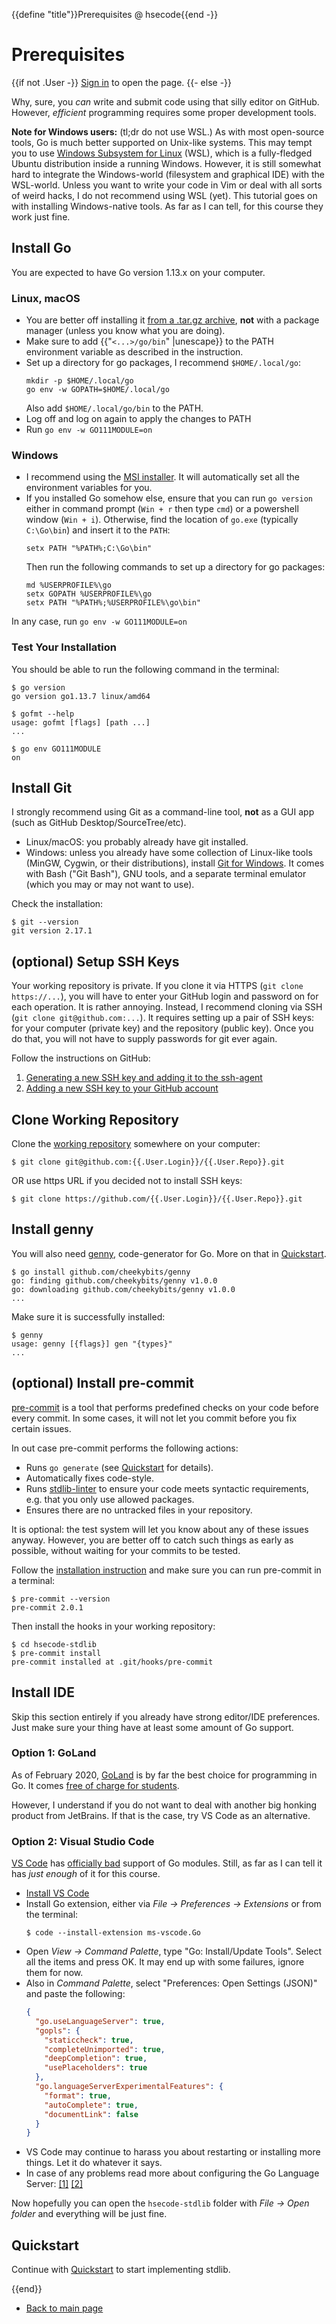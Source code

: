 {{define "title"}}Prerequisites @ hsecode{{end -}}
# Prerequisites

{{if not .User -}}
[Sign in](signin) to open the page.
{{- else -}}

Why, sure, you *can* write and submit code using that silly editor on GitHub. However, *efficient* programming requires some proper development tools.

**Note for Windows users:** (tl;dr do not use WSL.) As with most open-source tools, Go is much better supported on Unix-like systems. This may tempt you to use [Windows Subsystem for Linux](https://docs.microsoft.com/en-us/windows/wsl/about) (WSL), which is a fully-fledged Ubuntu distribution inside a running Windows. However, it is still somewhat hard to integrate the Windows-world (filesystem and graphical IDE) with the WSL-world. Unless you want to write your code in Vim or deal with all sorts of weird hacks, I do not recommend using WSL (yet). This tutorial goes on with installing Windows-native tools. As far as I can tell, for this course they work just fine.

## Install Go

You are expected to have Go version 1.13.x on your computer.

### Linux, macOS

* You are better off installing it [from a .tar.gz archive](https://golang.org/doc/install#tarball), **not** with a package manager (unless you know what you are doing).
* Make sure to add {{"`<...>/go/bin`" |unescape}}  to the PATH environment variable as described in the instruction.
* Set up a directory for go packages, I recommend `$HOME/.local/go`:
  ```
  mkdir -p $HOME/.local/go
  go env -w GOPATH=$HOME/.local/go
  ```
  Also add `$HOME/.local/go/bin` to the PATH.
* Log off and log on again to apply the changes to PATH
* Run `go env -w GO111MODULE=on`

### Windows

* I recommend using the [MSI installer](https://golang.org/doc/install#windows). It will automatically set all the environment variables for you.
* If you installed Go somehow else, ensure that you can run `go version` either in command prompt (`Win + r` then type `cmd`) or a powershell window (`Win + i`). Otherwise, find the location of `go.exe` (typically `C:\Go\bin`) and insert it to the `PATH`:
  ```
  setx PATH "%PATH%;C:\Go\bin"
  ```
  Then run the following commands to set up a directory for go packages:
  ```
  md %USERPROFILE%\go
  setx GOPATH %USERPROFILE%\go
  setx PATH "%PATH%;%USERPROFILE%\go\bin"
  ```

In any case, run `go env -w GO111MODULE=on`

### Test Your Installation

You should be able to run the following command in the terminal:
```
$ go version
go version go1.13.7 linux/amd64

$ gofmt --help
usage: gofmt [flags] [path ...]
...

$ go env GO111MODULE
on
```

## Install Git

I strongly recommend using Git as a command-line tool, **not** as a GUI app (such as GitHub Desktop/SourceTree/etc).

* Linux/macOS: you probably already have git installed.
* Windows: unless you already have some collection of Linux-like tools (MinGW, Cygwin, or their distributions), install [Git for Windows](https://gitforwindows.org). It comes with Bash ("Git Bash"), GNU tools, and a separate terminal emulator (which you may or may not want to use).

Check the installation:

```
$ git --version
git version 2.17.1
```

## (optional) Setup SSH Keys

Your working repository is private. If you clone it via HTTPS (`git clone https://...`), you will have to enter your GitHub login and password on for each operation. It is rather annoying. Instead, I recommend cloning via SSH (`git clone git@github.com:...`). It requires setting up a pair of SSH keys: for your computer (private key) and the repository (public key). Once you do that, you will not have to supply passwords for git ever again.

Follow the instructions on GitHub:

1. [Generating a new SSH key and adding it to the ssh-agent](https://help.github.com/en/github/authenticating-to-github/generating-a-new-ssh-key-and-adding-it-to-the-ssh-agent)
2. [Adding a new SSH key to your GitHub account](https://help.github.com/en/github/authenticating-to-github/adding-a-new-ssh-key-to-your-github-account)

## Clone Working Repository

Clone the [working repository](https://github.com/{{.User.Login}}/{{.User.Repo}}) somewhere on your computer:

```
$ git clone git@github.com:{{.User.Login}}/{{.User.Repo}}.git
```

OR use https URL if you decided not to install SSH keys:

```
$ git clone https://github.com/{{.User.Login}}/{{.User.Repo}}.git
```


## Install genny

You will also need [genny](https://github.com/cheekybits/genny), code-generator for Go. More on that in [Quickstart](../quickstart).
```
$ go install github.com/cheekybits/genny
go: finding github.com/cheekybits/genny v1.0.0
go: downloading github.com/cheekybits/genny v1.0.0
...
```

Make sure it is successfully installed:
```
$ genny
usage: genny [{flags}] gen "{types}"
...
```

## (optional) Install pre-commit

[pre-commit](https://pre-commit.com) is a tool that performs predefined checks on your code before every commit. In some cases, it will not let you commit before you fix certain issues.

In out case pre-commit performs the following actions:

* Runs `go generate` (see [Quickstart](../quickstart) for details).
* Automatically fixes code-style.
* Runs [stdlib-linter](https://github.com/mkuznets/stdlib-linter) to ensure your code meets syntactic requirements, e.g. that you only use allowed packages.
* Ensures there are no untracked files in your repository.

It is optional: the test system will let you know about any of these issues anyway. However, you are better off to catch such things as early as possible, without waiting for your commits to be tested.

Follow the [installation instruction](https://pre-commit.com/#install) and make sure you can run pre-commit in a terminal:
```
$ pre-commit --version
pre-commit 2.0.1
```

Then install the hooks in your working repository:
```
$ cd hsecode-stdlib
$ pre-commit install
pre-commit installed at .git/hooks/pre-commit
```

## Install IDE

Skip this section entirely if you already have strong editor/IDE preferences. Just make sure your thing have at least some amount of Go support.

### Option 1: GoLand

As of February 2020, [GoLand](https://www.jetbrains.com/go/) is by far the best choice for programming in Go. It comes [free of charge for students](https://www.jetbrains.com/student/).

However, I understand if you do not want to deal with another big honking product from JetBrains. If that is the case, try VS Code as an alternative.

### Option 2: Visual Studio Code

[VS Code](https://code.visualstudio.com) has [officially bad](https://github.com/Microsoft/vscode-go/wiki/Go-modules-support-in-Visual-Studio-Code) support of Go modules. Still, as far as I can tell it has *just enough* of it for this course.

* [Install VS Code](https://code.visualstudio.com/Download)
* Install Go extension, either via *File -> Preferences -> Extensions* or from the terminal:
  ```
  $ code --install-extension ms-vscode.Go
  ```
* Open *View -> Command Palette*, type "Go: Install/Update Tools". Select all the items and press OK. It may end up with some failures, ignore them for now.
* Also in *Command Palette*, select "Preferences: Open Settings (JSON)" and paste the following:
  ```json
  {
    "go.useLanguageServer": true,
    "gopls": {
      "staticcheck": true,
      "completeUnimported": true,
      "deepCompletion": true,
      "usePlaceholders": true
    },
    "go.languageServerExperimentalFeatures": {
      "format": true,
      "autoComplete": true,
      "documentLink": false
    }
  }
  ```
* VS Code may continue to harass you about restarting or installing more things. Let it do whatever it says.
* In case of any problems read more about configuring the Go Language Server: [[1]](https://github.com/microsoft/vscode-go#go-language-server) [[2]](https://github.com/golang/tools/blob/master/gopls/doc/vscode.md)

Now hopefully you can open the `hsecode-stdlib` folder with *File -> Open folder* and everything will be just fine.

## Quickstart

Continue with [Quickstart](../quickstart) to start implementing stdlib.

{{end}}

* [Back to main page](..)
